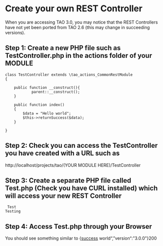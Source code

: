 <!--
parent: Wiki
created_at: '2016-03-13 16:47:51'
updated_at: '2016-03-13 16:50:43'
authors:
    - 'Rex Wallen Tan'
tags:
    - Wiki
-->

Create your own REST Controller
===============================

When you are accessing TAO 3.0, you may notice that the REST Controllers have not yet been ported from TAO 2.6 (this may change in succeeding versions).

Step 1: Create a new PHP file such as TestController.php in the actions folder of your MODULE
---------------------------------------------------------------------------------------------

    class TestController extends \tao_actions_CommonRestModule
    {

        public function __construct(){
                parent::__construct();
        }

        public function index()
        {
            $data = "Hello world";
            $this->returnSuccess($data);
        }

    }

Step 2: Check you can access the TestController you have created with a URL such as
-----------------------------------------------------------------------------------

http://localhost/projects/tao/(YOUR MODULE HERE)/TestController

Step 3: Create a separate PHP file called Test.php (Check you have CURL installed) which will access your new REST Controller
-----------------------------------------------------------------------------------------------------------------------------

     Test
    Testing

Step 4: Access Test.php through your Browser
--------------------------------------------

You should see something similar to {[success](../resources/true,"data":"Hello) world“,”version“:”3.0.0"}200


